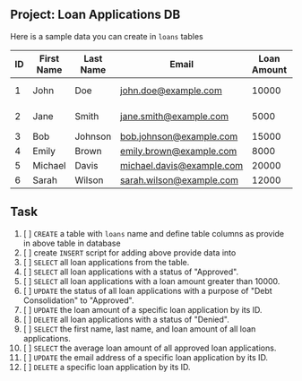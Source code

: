 ## Project: Loan Applications DB

Here is a sample data you can create in `loans` tables

| ID | First Name | Last Name | Email | Loan Amount | Purpose | Status |
|----|-----------|----------|-------|------------|---------|-------|
| 1  | John      | Doe      | john.doe@example.com | 10000 | Home Improvement | Approved |
| 2  | Jane      | Smith    | jane.smith@example.com | 5000 | Debt Consolidation | Approved |
| 3  | Bob       | Johnson  | bob.johnson@example.com | 15000 | Business | Pending |
| 4  | Emily     | Brown    | emily.brown@example.com | 8000 | Vacation | Approved |
| 5  | Michael   | Davis    | michael.davis@example.com | 20000 | Education | Denied |
| 6  | Sarah     | Wilson   | sarah.wilson@example.com | 12000 | Car Purchase | Approved |


## Task 
1. [ ] `CREATE` a table with `loans` name and define table columns as provide in above table in database
1. [ ] create `INSERT` script for adding above provide data into 
1. [ ] `SELECT` all loan applications from the table.
1. [ ] `SELECT` all loan applications with a status of "Approved".
1. [ ] `SELECT` all loan applications with a loan amount greater than 10000.
1. [ ] `UPDATE` the status of all loan applications with a purpose of "Debt Consolidation" to "Approved".
1. [ ] `UPDATE` the loan amount of a specific loan application by its ID.
1. [ ] `DELETE` all loan applications with a status of "Denied".
1. [ ] `SELECT` the first name, last name, and loan amount of all loan applications.
1. [ ] `SELECT` the average loan amount of all approved loan applications.
1. [ ] `UPDATE` the email address of a specific loan application by its ID.
1. [ ] `DELETE` a specific loan application by its ID.